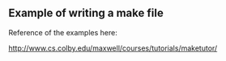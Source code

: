 ## Example of writing a make file

Reference of the examples here:

http://www.cs.colby.edu/maxwell/courses/tutorials/maketutor/
